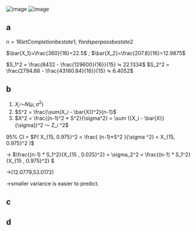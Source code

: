 ![image](https://github.com/user-attachments/assets/fba43368-940d-4672-943f-4dc655baee1e)
![image](https://github.com/user-attachments/assets/ab764ebc-e9fa-48d5-b8e7-56fe8907c8c7)

## a

$n=16 let Completion be state 1 , Yards per pass be state 2$

$\bar{X_1}=\frac{360}{16}=22.5$ ; $\bar{X_2}=\frac{207.8}{16}=12.9875$

$S_1^2 = \frac{8432 - \frac{129600}{16}}{15} ≒ 22.1334$
$S_2^2 = \frac{2794.88 - \frac{43180.84}{16}}{15} ≒ 6.4052$

## b

1. $X_i ～ N{(\mu , \sigma^2)}$
2. $S^2 = \frac{\sum(X_i - \bar{X})^2}{n-1}$
3. $X^2 = \frac{(n-1)^2 * S^2}{\sigma^2} = \sum ({X_i - \bar{X}}{\sigma})^2 ～ Z_i ^2$

95% CI = $P( X_{15, 0.975}^2 < \frac{ (n-1)*S^2 }{\sigma ^2} <  X_{15, 0.975}^2 )$

→ $\frac{(n-1) * S_1^2}{X_{15 , 0.025}^2} < \sigma_2^2 < \frac{(n-1) * S_1^2}{X_{15 , 0.975}^2} $

→(12.0779,53.0172)

→smaller variance is easier to predict.


## c




## d
